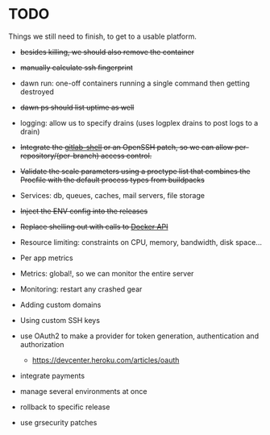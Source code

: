 # TODO

Things we still need to finish, to get to a usable platform.

* ~~besides killing, we should also remove the container~~
* ~~manually calculate ssh fingerprint~~
* dawn run: one-off containers running a single command then getting destroyed
* ~~dawn ps should list uptime as well~~
* logging: allow us to specify drains (uses logplex drains to post logs to a drain)
* ~~Integrate the [gitlab-shell](https://github.com/gitlabhq/gitlab-shell) or an OpenSSH patch, so we can allow per-repository/(per-branch) access control.~~
* ~~Validate the scale parameters using a proctype list that combines the Procfile with the default process types from buildpacks~~
* Services: db, queues, caches, mail servers, file storage
* ~~Inject the ENV config into the releases~~
* ~~Replace shelling out with calls to [Docker API](https://github.com/swipely/docker-api)~~
* Resource limiting: constraints on CPU, memory, bandwidth, disk space...
* Per app metrics
* Metrics: global!, so we can monitor the entire server
* Monitoring: restart any crashed gear
* Adding custom domains
* Using custom SSH keys
* use OAuth2 to make a provider for token generation, authentication and authorization
  * https://devcenter.heroku.com/articles/oauth


* integrate payments
* manage several environments at once
* rollback to specific release
* use grsecurity patches